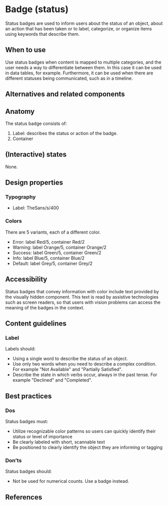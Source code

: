 # Badge (status)

Status badges are used to inform users about the status of an object, about an action that has been taken or to label, categorize, or organize items using keywords that describe them.

## When to use

Use status badges when content is mapped to multiple categories, and the user needs a way to differentiate between them. In this case it can be used in data tables, for example. Furthermore, it can be used when there are different statuses being communicated, such as in a timeline.

## Alternatives and related components

## Anatomy

The status badge consists of:

1. Label: describes the status or action of the badge.
2. Container

## (Interactive) states

None.

## Design properties

### Typography

- Label: TheSans/s/400

### Colors

There are 5 variants, each of a different color.

- Error: label Red/5, container Red/2
- Warning: label Orange/5, container Orange/2
- Success: label Green/5, container Green/2
- Info: label Blue/5, container Blue/2
- Default: label Grey/5, container Grey/2

## Accessibility

Status badges that convey information with color include text provided by the visually hidden component. This text is read by assistive technologies such as screen readers, so that users with vision problems can access the meaning of the badges in the context.

## Content guidelines

### Label

Labels should:

- Using a single word to describe the status of an object.
- Use only two words when you need to describe a complex condition. For example "Not Available" and "Partially Satisfied".
- Describe the state in which verbs occur, always in the past tense. For example "Declined" and "Completed".

## Best practices

### Dos

Status badges must:

- Utilize recognizable color patterns so users can quickly identify their status or level of importance
- Be clearly labeled with short, scannable text
- Be positioned to clearly identify the object they are informing or tagging

### Don’ts

Status badges should:

- Not be used for numerical counts. Use a badge instead.

## References
